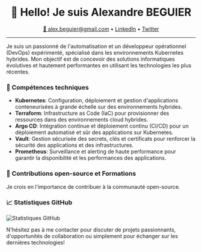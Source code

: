<h1 align="center">👋 Hello! Je suis Alexandre BEGUIER</h1>
<p align="center">
  <a href="mailto:adresse@mail.com">📧 alex.beguier@gmail.com</a> •
  <a href="https://www.linkedin.com/in/alexandre-beguier-561a33aa/">LinkedIn</a> •
  <a href="https://twitter.com/votre-profil-twitter">Twitter</a>
</p>

---

Je suis un passionné de l'automatisation et un développeur opérationnel (DevOps) expérimenté, spécialisé dans les environnements Kubernetes hybrides. Mon objectif est de concevoir des solutions informatiques évolutives et hautement performantes en utilisant les technologies les plus récentes.

### 🔧 Compétences techniques

- **Kubernetes**: Configuration, déploiement et gestion d'applications conteneurisées à grande échelle sur des environnements hybrides.
- **Terraform**: Infrastructure as Code (IaC) pour provisionner des ressources dans des environnements cloud hybrides.
- **Argo CD**: Intégration continue et déploiement continu (CI/CD) pour un déploiement automatisé et sûr des applications sur Kubernetes.
- **Vault**: Gestion sécurisée des secrets, clés et certificats pour renforcer la sécurité des applications et des infrastructures.
- **Prometheus**: Surveillance et alerting de haute performance pour garantir la disponibilité et les performances des applications.

### 🌱 Contributions open-source et Formations

Je crois en l'importance de contribuer à la communauté open-source. 

### 📈 Statistiques GitHub

![Statistiques GitHub](https://github-readme-stats.vercel.app/api?username=Alex-Beguier&show_icons=true&count_private=true&hide=prs,issues&theme=radical)

N'hésitez pas à me contacter pour discuter de projets passionnants, d'opportunités de collaboration ou simplement pour échanger sur les dernières technologies!

